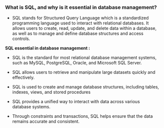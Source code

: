 ### What is SQL, and why is it essential in database management?

- SQL stands for Structured Query Language  which is a standardized programming language used to interact with relational databases. It allows users to create, read, update, and delete data within a database, as well as to manage and define database structures and access controls.

<b>SQL essential in database  management :</b>

- SQL is the standard for most relational database management systems, such as MySQL, PostgreSQL, Oracle, and Microsoft SQL Server.

- SQL allows users to retrieve and manipulate large datasets quickly and effectively.

- SQL is used to create and manage database structures, including tables, indexes, views, and stored procedures

- SQL provides a unified way to interact with data across various database systems.

- Through constraints and transactions, SQL helps ensure that the data remains accurate and consistent.